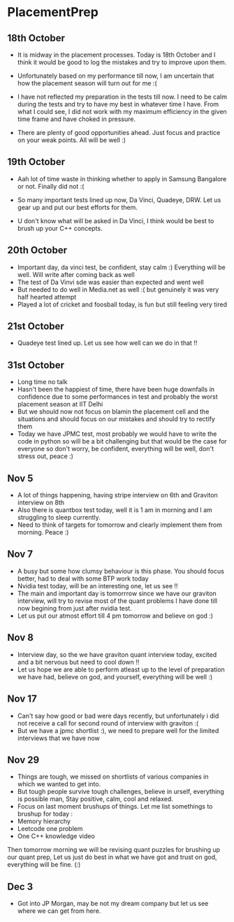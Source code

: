 # PlacementPrep

## 18th October

- It is midway in the placement processes. Today is 18th October and I think it would be good to log the mistakes and try to improve upon them.

- Unfortunately based on my performance till now, I am uncertain that how the placement season will turn out for me :(

- I have not reflected my preparation in the tests till now. I need to be calm during the tests and try to have my best in whatever time I have. From what I could see, I did not work with my maximum efficiency in the given time frame and have choked in pressure.

- There are plenty of good opportunities ahead. Just focus and practice on your weak points. All will be well :)

## 19th October

- Aah lot of time waste in thinking whether to apply in Samsung Bangalore or not. Finally did not :(

- So many important tests lined up now, Da Vinci, Quadeye, DRW. Let us gear up and put our best efforts for them.

- U don't know what will be asked in Da Vinci, I think would be best to brush up your C++ concepts.

## 20th October

- Important day, da vinci test, be confident, stay calm :) Everything will be well. Will write after coming back as well
- The test of Da Vinvi sde was easier than expected and went well
- But needed to do well in Media.net as well :( but genuinely it was very half hearted attempt
- Played a lot of cricket and foosball today, is fun but still feeling very tired
  

## 21st October

- Quadeye test lined up. Let us see how well can we do in that !!

## 31st October

- Long time no talk
- Hasn't been the happiest of time, there have been huge downfalls in confidence due to some performances in test and probably the worst placement season at IIT Delhi
- But we should now not focus on blamin the placement cell and the situations and should focus on our mistakes and should try to rectify them
- Today we have JPMC test, most probably we would have to write the code in python so will be a bit challenging but that would be the case for everyone so don't worry, be confident, everything will be well, don't stress out, peace :)


## Nov 5

- A lot of things happening, having stripe interview on 6th and Graviton interview on 8th
- Also there is quantbox test today, well it is 1 am in morning and I am struggling to sleep currently.
- Need to think of targets for tomorrow and clearly implement them from morning. Peace :)

## Nov 7

- A busy but some how clumsy behaviour is this phase. You should focus better, had to deal with some BTP work today
- Nvidia test today, will be an interesting one, let us see !!
- The main and important day is tomorrrow since we have our graviton interview, will try to revise most of the quant problems I have done till now begining from just after nvidia test.
- Let us put our atmost effort till 4 pm tomorrow and believe on god :)

## Nov 8 

- Interview day, so the we have graviton quant interview today, excited and a bit nervous but need to cool down !!
- Let us hope we are able to perform atleast up to the level of preparation we have had, believe on god, and yourself, everything will be well :)

## Nov 17

- Can't say how good or bad were days recently, but unfortunately i did not receive a call for second round of interview with graviton :(
- But we have a jpmc shortlist :), we need to prepare well for the limited interviews that we have now

## Nov 29

- Things are tough, we missed on shortlists of various companies in which we wanted to get into.
- But tough people survive tough challenges, believe in urself, everything is possible man, Stay positive, calm, cool and relaxed.
- Focus on last moment brushups of things.
Let me list somethings to brushup for today : 
- Memory hierarchy
- Leetcode one problem
- One C++ knowledge video

Then tomorrow morning we will be revising quant puzzles for brushing up our quant prep, Let us just do best in what we have got and trust on god, everything will be fine. (:)

## Dec 3

- Got into JP Morgan, may be not my dream company but let us see where we can get from here.
